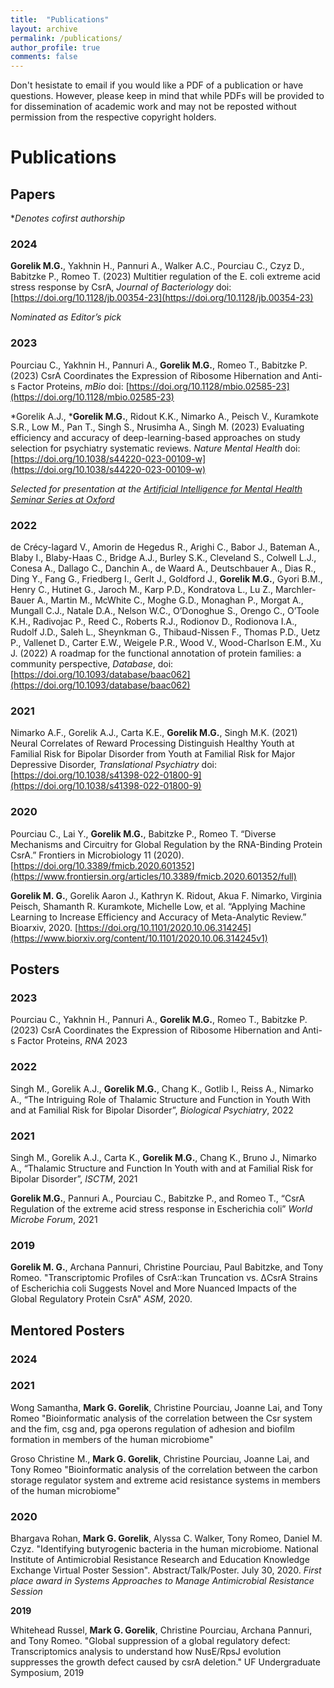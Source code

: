 ```yaml
---
title:  "Publications"
layout: archive
permalink: /publications/
author_profile: true
comments: false
---
```


Don't hesistate to email if you would like a PDF of a publication or have questions. However, please keep in mind that while PDFs will be provided to for dissemination of academic work and may not be reposted without permission from the respective copyright holders.


# Publications  
## Papers
\**Denotes cofirst authorship*


### **2024**

**Gorelik M.G.**, Yakhnin H., Pannuri A., Walker A.C., Pourciau C., Czyz D., Babitzke P., Romeo T. (2023) Multitier regulation of the E. coli extreme acid stress response by CsrA, *Journal of Bacteriology* doi: [https://doi.org/10.1128/jb.00354-23](https://doi.org/10.1128/jb.00354-23) 

*Nominated as Editor’s pick*

### **2023**

Pourciau C., Yakhnin H., Pannuri A., **Gorelik M.G.**, Romeo T., Babitzke P. (2023) CsrA Coordinates the Expression of Ribosome Hibernation and Anti-s Factor Proteins, *mBio* doi: [https://doi.org/10.1128/mbio.02585-23](https://doi.org/10.1128/mbio.02585-23)


\*Gorelik A.J., \***Gorelik M.G.**, Ridout K.K., Nimarko A., Peisch V., Kuramkote S.R., Low M., Pan T., Singh S., Nrusimha A., Singh M. (2023) Evaluating efficiency and accuracy of deep-learning-based approaches on study selection for psychiatry systematic reviews. *Nature Mental Health* doi: [https://doi.org/10.1038/s44220-023-00109-w](https://doi.org/10.1038/s44220-023-00109-w)

*Selected for presentation at the [Artificial Intelligence for Mental Health Seminar Series at Oxford](https://talks.ox.ac.uk/talks/id/154ced7e-5eea-467c-b337-539eaec4319c/)* 




### **2022**

de Crécy-lagard V., Amorin de Hegedus R., Arighi C., Babor J., Bateman A., Blaby I., Blaby-Haas C., Bridge A.J., Burley S.K., Cleveland S., Colwell L.J., Conesa A., Dallago C., Danchin A., de Waard A., Deutschbauer A., Dias R., Ding Y., Fang G., Friedberg I., Gerlt J., Goldford J., **Gorelik M.G.**, Gyori B.M., Henry C., Hutinet G., Jaroch M., Karp P.D., Kondratova L., Lu Z., Marchler-Bauer A., Martin M., McWhite C., Moghe G.D., Monaghan P., Morgat A., Mungall C.J., Natale D.A., Nelson W.C., O’Donoghue S., Orengo C., O’Toole K.H., Radivojac P., Reed C., Roberts R.J., Rodionov D., Rodionova I.A., Rudolf J.D., Saleh L., Sheynkman G., Thibaud-Nissen F., Thomas P.D., Uetz P., Vallenet D., Carter E.W., Weigele P.R., Wood V., Wood-Charlson E.M., Xu J. (2022) A roadmap for the functional annotation of protein families: a community perspective, *Database*, doi: [https://doi.org/10.1093/database/baac062](https://doi.org/10.1093/database/baac062) 

### **2021**

Nimarko A.F., Gorelik A.J., Carta K.E., **Gorelik M.G.**, Singh M.K. (2021) Neural Correlates of Reward Processing Distinguish Healthy Youth at Familial Risk for Bipolar Disorder from Youth at Familial Risk for Major Depressive Disorder, *Translational Psychiatry* doi: [https://doi.org/10.1038/s41398-022-01800-9](https://doi.org/10.1038/s41398-022-01800-9)

### **2020**

Pourciau C., Lai Y., **Gorelik M.G.**, Babitzke P., Romeo T.  “Diverse Mechanisms and Circuitry for Global Regulation by the RNA-Binding Protein CsrA.” Frontiers in Microbiology 11 (2020). [https://doi.org/10.3389/fmicb.2020.601352](https://www.frontiersin.org/articles/10.3389/fmicb.2020.601352/full) 

**Gorelik M. G.**, Gorelik Aaron J., Kathryn K. Ridout, Akua F. Nimarko, Virginia Peisch, Shamanth R. Kuramkote, Michelle Low, et al. “Applying Machine Learning to Increase Efficiency and Accuracy of Meta-Analytic Review.” Bioarxiv, 2020. [https://doi.org/10.1101/2020.10.06.314245](https://www.biorxiv.org/content/10.1101/2020.10.06.314245v1)


## Posters 

### **2023**

Pourciau C., Yakhnin H., Pannuri A., **Gorelik M.G.**, Romeo T., Babitzke P. (2023) CsrA Coordinates the Expression of Ribosome Hibernation and Anti-s Factor Proteins, *RNA* 2023

### **2022**

Singh M., Gorelik A.J., **Gorelik M.G.**, Chang K., Gotlib I., Reiss A., Nimarko A., “The Intriguing Role of Thalamic Structure and Function in Youth With and at Familial Risk for Bipolar Disorder”, *Biological Psychiatry*, 2022

### **2021**

Singh M., Gorelik A.J., Carta K., **Gorelik M.G.**, Chang K., Bruno J., Nimarko A., “Thalamic Structure and Function In Youth with and at Familial Risk for Bipolar Disorder”, *ISCTM*, 2021

**Gorelik M.G.**, Pannuri A., Pourciau C., Babitzke P., and Romeo T., “CsrA Regulation of the extreme acid stress response in Escherichia coli” *World Microbe Forum*, 2021

### **2019**

**Gorelik M. G.**, Archana Pannuri, Christine Pourciau, Paul Babitzke, and Tony Romeo. "Transcriptomic Profiles of CsrA::kan Truncation vs. ΔCsrA Strains of Escherichia coli Suggests Novel and More Nuanced Impacts of the Global Regulatory Protein CsrA" *ASM*, 2020.


## Mentored Posters

### **2024**


### **2021**

Wong Samantha, **Mark G. Gorelik**, Christine Pourciau, Joanne Lai, and Tony Romeo   "Bioinformatic analysis of the correlation between the Csr system and the fim, csg and, pga operons regulation of adhesion and biofilm formation in members of the human microbiome"

Groso Christine M., **Mark G. Gorelik**, Christine Pourciau, Joanne Lai, and Tony Romeo "Bioinformatic analysis of the correlation between the carbon storage regulator system and extreme acid resistance systems in members of the human microbiome"

### **2020**

Bhargava Rohan, **Mark G. Gorelik**, Alyssa C. Walker, Tony Romeo, Daniel M. Czyz. "Identifying butyrogenic bacteria in the human microbiome. National Institute of Antimicrobial Resistance Research and Education Knowledge Exchange Virtual Poster Session". Abstract/Talk/Poster. July 30, 2020.
*First place award in Systems Approaches to Manage Antimicrobial Resistance Session*

**2019**

Whitehead Russel, **Mark G. Gorelik**, Christine Pourciau, Archana Pannuri, and Tony Romeo. "Global suppression of a global regulatory defect: Transcriptomics analysis to understand how NusE/RpsJ evolution suppresses the growth defect caused by csrA deletion." UF Undergraduate Symposium, 2019

